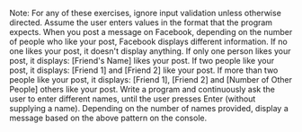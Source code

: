 Note: For any of these exercises, ignore input validation unless otherwise directed. Assume the user enters values in the format that the program expects.
 When you post a message on Facebook, depending on the number of people who like your post, Facebook displays different information.
    If no one likes your post, it doesn't display anything.
    If only one person likes your post, it displays: [Friend's Name] likes your post.
    If two people like your post, it displays: [Friend 1] and [Friend 2] like your post.
    If more than two people like your post, it displays: [Friend 1], [Friend 2] and [Number of Other People] others like your post.
Write a program and continuously ask the user to enter different names, until the user presses Enter (without supplying a name). Depending on the number of names provided, display a message based on the above pattern on the console.

